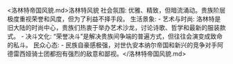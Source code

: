 <洛林特帝国风貌.md>洛林特风貌 
社会氛围: 优雅、精致，但暗流涌动。贵族阶层极度重视荣誉和风度，但为了利益不择手段。
  生活景象:
    - 艺术与时尚: 洛林特是旧大陆的时尚中心，贵族们热衷于举办艺术沙龙，讨论诗歌、哲学和最新的服装款式。
    - 决斗文化: “荣誉决斗”是解决贵族间争端的普遍方式，但往往会演变成致命的私斗。
  民众心态:
    - 民族自豪感极强，对世仇安本纳尔帝国和新兴的竞争对手阿德雷西娅骑士团都抱有强烈的敌意和鄙视。</洛林特帝国风貌.md>